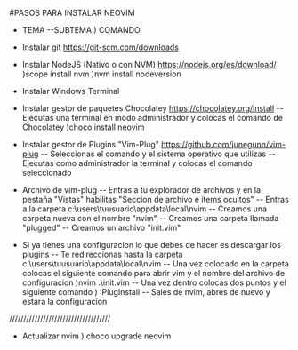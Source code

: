 #PASOS PARA INSTALAR NEOVIM

- TEMA
--SUBTEMA
) COMANDO


- Instalar git
https://git-scm.com/downloads

- Instalar NodeJS (Nativo o con NVM)
https://nodejs.org/es/download/
)scope install nvm
)nvm install nodeversion

- Instalar Windows Terminal

- Instalar gestor de paquetes Chocolatey
https://chocolatey.org/install
-- Ejecutas una terminal en modo administrador y colocas el comando de Chocolatey
)choco install neovim

- Instalar gestor de Plugins "Vim-Plug"
https://github.com/junegunn/vim-plug
-- Seleccionas el comando y el sistema operativo que utilizas
-- Ejecutas como administrador la terminal y colocas el comando seleccionado

- Archivo de vim-plug
-- Entras a tu explorador de archivos y en la pestaña "Vistas" habilitas "Seccion de archivo e items ocultos"
-- Entras a la carpeta c:\users\tuusuario\appdata\local\nvim
-- Creamos una carpeta nueva con el nombre "nvim"
-- Creamos una carpeta llamada "plugged"
-- Creamos un archivo "init.vim"

- Si ya tienes una configuracion lo que debes de hacer es descargar los plugins
-- Te redireccionas hasta la carpeta c:\users\tuusuario\appdata\local\nvim
-- Una vez colocado en la carpeta colocas el siguiente comando para abrir vim y el nombre del archivo de configuracion
)nvim .\init.vim
-- Una vez dentro colocas dos puntos y el siguiente comando
) :PlugInstall
-- Sales de nvim, abres de nuevo y estara la configuracion


////////////////////////////////////
- Actualizar nvim 
) choco upgrade neovim
